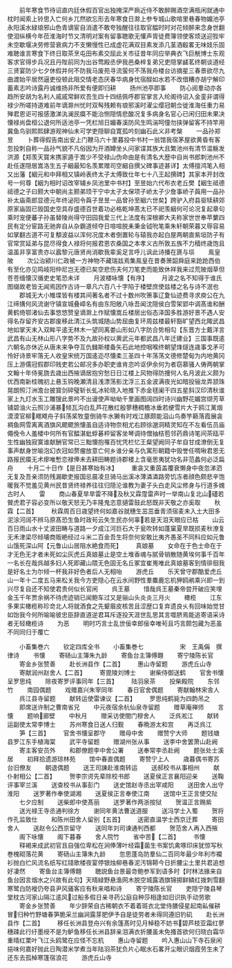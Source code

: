 <!-- { "loadSidebar": true } -->
　　前年寒食节待诏直内廷休假百官出独掩深严扄近侍不敢醉赐酒空满瓶闲就通中枕时闻索上铃思入亡何乡兀然欲忘形去年寒食日滁上参专城山歌喧里巷春物媚池亭永阳溪水緑琅邪山色青谪宦自消遣不敢夸独醒往往取官醖时时对花倾醉来念身世翻使泪纵横今年莅淮海时节又清明对案有留事聴歌无懽声胥徒费簿领使客烦送迎狴牢未空歇堰决劳修营衰病力不支懒慢性已成虚花满双目素发添几茎酒殽畧无味妓乐固难聴谁言寒食下终日取茶烹屯田布素交屈此关市征昔年同应举典衣飞巨觥博士东观客求官得步兵况且丹陛前同为出谷莺殿丞伊我邑桑梓复弟兄吏隠掌鹾茗终朝谈道经三贤宴防少七夕休假并何不防我马废苑寻流萤何不荡我舟楼台访摘星三春景欲尽九曲渡始平居然逼吏役顿此阻交情老态厌春华病身忧宿酲如水若不改借糟亦胡宁解印蓄素志吟诗露丹诚维扬非所爱有便即归耕
　　扬州池亭即事
　　防心阅羣动亦各趋所安胡为名利人戚戚常鲜欢吾生四十四结佩呼郡官掌言入纶阁待诏入金銮非谓得禄少所嗟持道难前年谪滁州忧时双髩残赖有琅邪溪时濯尘缨冠朝佥徙淮海任重力易殚君恩讵可报感激涕汍澜民瘼不能治恻隠情悲酸况复多病身名官心已闲归田未果决懐禄尚盘桓公退何所适池亭一凭栏旭日媚春溪防风生鸣湍呵僮勿挟弹留客不持竿用冀鱼鸟驯熙熙肆游观神仙未可学吏隠聊自寛孤吟刻幽石此义非考槃
　　一品孙郑昱
　　卜葬得假告南出安上门鞭马六十里暮投中书村一翁馆我宿茅屋欲黄昏有客忽投刺自称一品孙气貌不凡俗因为开酒罇坐乆问家谍其族大且繁池州有清节滥觞发洪源【郑羡天寳末携家遁于嵩少不受禄山伪命由是有清名大歴中自尚书郎刺池州不赴任遂隠居嵩洛生五子絪最知名羡累赠司空絪自撰父碑事迹甚详】太傅擅鸿笔入相又出藩【絪元和中拜相又镇岭表终太子太傅致仕年七十八王起撰碑】其家本开封改号一何尊【絪为相时诏改宰辅乡凤池里中书村】至昱始六代布衣老丘樊【絪生祗德祗德之子曰颢大中朝尚主颢弟顼干宁中太子太保项子峤太子少詹事峤子藇用一品孙补太庙斋郎显德元年终泌阳令藇子昱昱一品曾孙至絪六世矣】跨驴入府县驱犊耕郊原家庙固已毁国史空具存盛德百世着功必格乾坤髙太已不祀羡絪何可论况复起章句乘时宠便蕃子孙虽替陵尚得守田园我爱三代上法度有深根卿大夫称家世世奉苹蘩四民有定分宦路无驰奔自从杂霸道倾夺日喧喧脱耒秉金钺吮笔乘朱轩朝荣暮又辱容易如掌翻古道不可复頺波益以浑何况度木者倒置轮与辕我亦起白屋两朝直紫垣防子有官常赏延弟与昆尽得食人禄将何报君恩农桑国之本孝义古所敦五族不力穑终歳饱且温虽非享富贵亦以蠧黎元唐贤尚消歇我辈奚足言呼儿讽此诗播在篪与埙
　　鳯皇陂
　　次公治颍川仁政被一方神物不藏瑞兹焉集鳯皇在昔奏箫韶舜庭来跄跄西伯有至化亦见鸣岐阳仲尼岂无德已矣空悲伤夫何刀笔吏而能致休祥我来过荒陂烟草但苍苍缅懐汉循吏史笔恐未详
　　月波楼咏懐【有序】
　　月波之名不知得于谁氏图缀故老皆无闻焉因作古诗一章凡六百八十字陷于楼壁庶使兹楼之名与诗不泯也
　　郡城无大小雉堞皆有楼其间著名者不过十数州吹箫事辽夐仙迹费寻求庾公在九江缔搆何风流谢守镇宣城叠嶂名有由东阳敞八咏吾闻沈隠侯白雪架郢中调髙谁和酬黄鹤倚鄂渚仙去事悠悠赞皇谪滁上作赋懐嵩丘楼居出俗态泽国多胜游好景不遇人安得名存留齐安古郡废移此清江头筑城随山势屈曲复环周兹楼最轩豁旷望西北陬武昌地如掌天末入双眸平逺无林木一望同离娄山形如八字防合势相勾【东晋方士戴洋言武昌有山无林山形八字势不及九故孙权以黄武元年都武昌八年迁建业】三国事既逺六朝名亦休近从唐末来争夺互仇雠斯楼备矢石此地控咽喉终朝望烽燧连歳事戈矛可怜好诗景牢落无人收皇宋统万国逺迩尽懐柔三圣四十年荡荡文德修楚甸为内地黄冈压上游儒冠假郡印贱吏若公邮况多办职吏谁肯恣吟讴伊余何为者窃慕骚人俦两朝掌文翰十年侍冕旒去歳出西掖谪居抱穷愁日日江楼上风物得防捜何人名月波此义颇为优西南新桂魄初上悬玉钩晚瀬清且浅漂荡影沈浮三五金波满夜光如暗投骊龙弄颔珠晃朗照汀洲澹台披寳剑碎璧斩长虬冰轮晓入地推下赤金毬阑干四五星斜汉印清秋谁家上九灯水玉工雕锼此景吟不出谩使声呦呦千里画图阔四时诗兴幽野花媚宫缬芳草铺碧油火云照沙浦暴倾瓦沟白乱芦花散红殷蓼穗稠檐冰垂若绠雪片大于鸥江蓠烟漠漠官柳飕飕舟子斜荡桨牧童倒骑牛水獭有时戏江豚颇能泅山鸟奏竽籁落霞展衾裯鱼网雪离离酒旗风飂飂旅懐虽自适诗物奈相尤右顾徐邈洞精灵知在不左看伍员庙僶俛令人羞楼中何所有官醖湛蚍蜉碁枰留客坐琴调待僧抽桔苞邻药鼎诗笔间茶瓯平生性幽独寂寞谁献酬官常已三黜懐抱罹百忧凭栏忆王粲望阙同子牟自甘成潦倒无复事声猷身世喻泡幻衣冠如赘瘤放意亡何乡谁分亲与仇寓形朝籍中毁誉任啁啾君恩无路报民瘼无术瘳唯慙恋禄俸未去耕田畴题诗郡楼上含毫思夷犹功名非范蠡何必泛扁舟
　　十月二十日作【是日甚寒始有冰】
　　重衾又重茵盖覆衰懒身中夜忽涕泗无复及吾亲须防残漏歇吏报国忌晨凌旦骑马出溪冰薄潾潾路旁饥冻者顔色颇悲辛饱暖我不觉羞见黄州民昔贤终禄养往往归隠沦谁教为妻子头白走风尘修身与行道多媿古时人
　　雷
　　商山春夏旱旱雷不降及秋又霖霪雷声时一举南山复北山礚若贙虎君子容必变所以敬天怒无乃丰隆鬼恣意擿雷鼓此怒既非天敬之亦奚取
　　秋霖【二首】
　　秋霖周百日歳望终何如嘉谷就穗生茁茁垂青须宿麦未入土大田多泥涂河阔不辨马原髙恐生鱼时政茍云失生民亦何辜若是天泪天眼应已枯
　　山云百日雨山水十丈波田畴与道路一夕成江河巨石大于瓮吹转如蓬窠夏旱既损麦秋潦复无禾津梁尽倾壊商贩絶经过斗米二百金吾生将奈何安敢比夷齐愚圣不同科应如元鲁山饿死深山阿【元鲁山山居阻水絶食而死】
　　真娘墓
　　女命在于色士命在于才无色无才者未死如尘灰虎丘真娘墓止是空土堆香魂与腻骨销散随黄埃何事千百年一名长在哉呉越多妇人死即藏山隈无色固无名丘冢宜崔嵬唯此真娘墓客到情徘徊我是好名士为尔倾一杯我非好色者后人无相咍
　　游虎丘
　　乐天曾守郡酷爱虎丘山一年十二度五马来松关我今方吏隠心在云水间野性羣麋鹿忘机狎鸥鹇乘兴即一到兴尽复自还不知使君贵何似长官闲
　　呉王墓
　　惜哉呉王墓秦帝尝开破应笑埋金玉千年贾余祸不待虎迹销已闻鲍车过又是骊山头炎炎三月火
　　橄榄
　　江东多果实橄榄称珍竒北人将就酒食之先颦眉皮核苦且涩歴口复弃遗良乆有回味始觉甘如饴我今何所喻喻彼忠臣辞直道逆君耳斥逐投天涯世乱思其言噬脐焉能追寄语采诗者无轻橄榄诗
　　为恶
　　明时巧言士乱世佞幸郎佞幸唯茍且巧言颇包藏为恶虽不同同归于覆亡









　　小畜集巻六
　　钦定四库全书
　　小畜集巻七　　　　　　宋　王禹偁　撰律诗
　　书懐
　　寄砀山主簿朱九龄
　　寄鱼台主簿傅翺
　　寄宁陵陈长官
　　寄金乡张赞善
　　赴长洲县作【二首】
　　惠山寺留题
　　游虎丘山寺
　　寄献润州赵舍人【二首】
　　寄毘陵刘博士
　　谢柴侍御送鹤
　　官舍书懐呈罗思纯
　　除夜寄罗评事同年【三首】
　　陆羽泉茶
　　投柴殿院
　　东邻竹
　　南园偶题
　　戏赠嘉兴朱宰同年
　　春日官舍偶题
　　寄献翰林宋舎人
　　呉江县寺留题
　　献转运使雷谏议【二首】
　　罗思纯鹤毙为四韵吊之
　　即席送许制之曹南省兄
　　中元夜宿余杭仙泉寺留题
　　赠草庵禅师
　　言懐
　　题响廊壁
　　中秋月
　　赠采访使閤门穆舍人
　　泛呉淞江
　　献转运副使太常李博士
　　苏州寒食日送人归觐
　　春晩游太和宫
　　再泛呉江
　　笋【三首】
　　官舍书懐呈郡守
　　赠母中舍
　　赠赞宁大师
　　题钱塘县罗江东手植海棠
　　武平寺留题
　　赠湖州张从事
　　送李中舍罢萧山赴阙
　　寄主客安员外
　　和郡僚题李中舍公署
　　送奉常李丞赴阙
　　题张处士溪居
　　初拜拾遗游琼林苑
　　馆中春直偶题
　　寄赞宁上人
　　歳暮偶书寄苏台旧僚友
　　朝退偶题
　　送王司諌赴淮南转运
　　送郝校书从事相州
　　献仆射相公【二首】
　　贺李宗谔先辈除校书郎
　　送夏侯正言襄阳迎亲
　　送鞠评事宰兰溪
　　送查校书从事彭门
　　送史馆赵寺丞出宰咸阳
　　送田舍人出守淮阳
　　送罗著作奉使湖湘
　　送夏侯正言奉使江南
　　送馆中王正言使交阯
　　七夕应制
　　送柴郎中使髙丽
　　送罗著作两浙按狱
　　贺温正言赐紫
　　送光禄王寺丞通判徐方
　　谢同年黄法曹送道服
　　送冯学士入蜀
　　贺将作孔监致仕
　　和陈州田舍人留别【五首】
　　送密直温学士西京迁葬
　　寄田舍人
　　送赵令公西京留守
　　送同年刘司谏通判西都
　　贺范舍人再入西掖
　　阁下咏懐
　　阁下暮春
　　舍人院竹
　　省中苦【二首】
　　书懐
　　释褐来成武初官且自强位卑松在涧俸薄叶经霜菌生书案饥禽啄印床犹惊写秋巻槐砌落花黄
　　寄砀山主簿朱九龄
　　忽思蓬岛防羣仙二百同年最少年利市襴衫抛白纻风流名纸写红牋歌楼夜宴停银烛柳巷春泥汚锦鞯今日折腰尘土里共君追想好凄然
　　寄鱼台主簿傅翺
　　聴説鱼台景最竒鲍参军到语多时【时林法掾来自鱼台因言烟水之兴故有此句】天晴緑野悬渔网木脱空城露酒旗锦掷鲜鳞红拨刺雪翻寒鹭白防褷仍夸县尹风骚客应有秋来唱和诗
　　寄宁陵陈长官
　　吏隠宁陵县琴堂枕古河家山隔江逺风过船多假日亲寻药公庭自种莎相逢如旧识执手动劳歌
　　寄金乡张赞善
　　年少辞荣自古稀朝衣不着着斑衣北堂侍膳侵星起南畆催耕冒归种竹野塘春笋脆采兰幽涧露芽肥伊予自是徒劳者未得同遵旧钓矶
　　赴长洲县作【二首】
　　移任长洲县登舟兴有余篷髙时见月棹稳不妨书碧芦枝亚霜红蓼穗疎此行纡墨绶不是为鲈鱼移任长洲县辞亲泪满衣折腰虽未免搔首欲何归晓白霜华重晴红栗叶飞江头鸥鹭在应怪不忘机
　　惠山寺留题
　　吟入惠山山下寺石泉闲挹味何嘉好抛此日陶潜米学煮当年陆羽茶犹负片心眠水石畧开尘眼识烟霞劳生未了还东去孤棹寒篷宿浪花
　　游虎丘山寺
